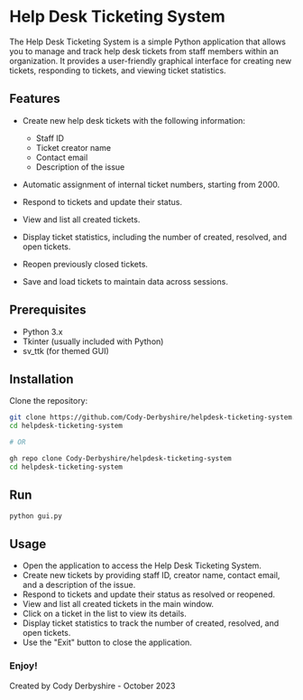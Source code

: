 # Help Desk Ticketing System

The Help Desk Ticketing System is a simple Python application that allows you to manage and track help desk tickets from staff members within an organization. It provides a user-friendly graphical interface for creating new tickets, responding to tickets, and viewing ticket statistics.

## Features

- Create new help desk tickets with the following information:
  - Staff ID
  - Ticket creator name
  - Contact email
  - Description of the issue

- Automatic assignment of internal ticket numbers, starting from 2000.
- Respond to tickets and update their status.
- View and list all created tickets.
- Display ticket statistics, including the number of created, resolved, and open tickets.
- Reopen previously closed tickets.
- Save and load tickets to maintain data across sessions.

## Prerequisites

- Python 3.x
- Tkinter (usually included with Python)
- sv_ttk (for themed GUI)

## Installation

Clone the repository:

   ```bash
   git clone https://github.com/Cody-Derbyshire/helpdesk-ticketing-system.git
   cd helpdesk-ticketing-system
   
   # OR
   
   gh repo clone Cody-Derbyshire/helpdesk-ticketing-system
   cd helpdesk-ticketing-system
   ```

## Run

```bash
python gui.py
```

## Usage

- Open the application to access the Help Desk Ticketing System.
- Create new tickets by providing staff ID, creator name, contact email, and a description of the issue.
- Respond to tickets and update their status as resolved or reopened.
- View and list all created tickets in the main window.
- Click on a ticket in the list to view its details.
- Display ticket statistics to track the number of created, resolved, and open tickets.
- Use the "Exit" button to close the application.

### Enjoy!

Created by Cody Derbyshire - October 2023
